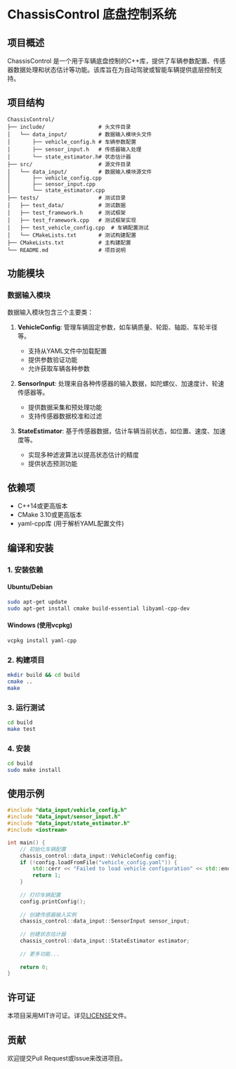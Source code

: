 # ChassisControl 底盘控制系统

## 项目概述

ChassisControl 是一个用于车辆底盘控制的C++库，提供了车辆参数配置、传感器数据处理和状态估计等功能。该库旨在为自动驾驶或智能车辆提供底层控制支持。

## 项目结构

```
ChassisControl/
├── include/                 # 头文件目录
│   └── data_input/          # 数据输入模块头文件
│       ├── vehicle_config.h # 车辆参数配置
│       ├── sensor_input.h   # 传感器输入处理
│       └── state_estimator.h# 状态估计器
├── src/                     # 源文件目录
│   └── data_input/          # 数据输入模块源文件
│       ├── vehicle_config.cpp
│       ├── sensor_input.cpp
│       └── state_estimator.cpp
├── tests/                   # 测试目录
│   ├── test_data/           # 测试数据
│   ├── test_framework.h     # 测试框架
│   ├── test_framework.cpp   # 测试框架实现
│   ├── test_vehicle_config.cpp  # 车辆配置测试
│   └── CMakeLists.txt       # 测试构建配置
├── CMakeLists.txt           # 主构建配置
└── README.md                # 项目说明
```

## 功能模块

### 数据输入模块

数据输入模块包含三个主要类：

1. **VehicleConfig**: 管理车辆固定参数，如车辆质量、轮距、轴距、车轮半径等。
   - 支持从YAML文件中加载配置
   - 提供参数验证功能
   - 允许获取车辆各种参数

2. **SensorInput**: 处理来自各种传感器的输入数据，如陀螺仪、加速度计、轮速传感器等。
   - 提供数据采集和预处理功能
   - 支持传感器数据校准和过滤

3. **StateEstimator**: 基于传感器数据，估计车辆当前状态，如位置、速度、加速度等。
   - 实现多种滤波算法以提高状态估计的精度
   - 提供状态预测功能

## 依赖项

- C++14或更高版本
- CMake 3.10或更高版本
- yaml-cpp库 (用于解析YAML配置文件)

## 编译和安装

### 1. 安装依赖

#### Ubuntu/Debian
```bash
sudo apt-get update
sudo apt-get install cmake build-essential libyaml-cpp-dev
```

#### Windows (使用vcpkg)
```bash
vcpkg install yaml-cpp
```

### 2. 构建项目

```bash
mkdir build && cd build
cmake ..
make
```

### 3. 运行测试

```bash
cd build
make test
```

### 4. 安装

```bash
cd build
sudo make install
```

## 使用示例

```cpp
#include "data_input/vehicle_config.h"
#include "data_input/sensor_input.h"
#include "data_input/state_estimator.h"
#include <iostream>

int main() {
    // 初始化车辆配置
    chassis_control::data_input::VehicleConfig config;
    if (!config.loadFromFile("vehicle_config.yaml")) {
        std::cerr << "Failed to load vehicle configuration" << std::endl;
        return 1;
    }
    
    // 打印车辆配置
    config.printConfig();
    
    // 创建传感器输入实例
    chassis_control::data_input::SensorInput sensor_input;
    
    // 创建状态估计器
    chassis_control::data_input::StateEstimator estimator;
    
    // 更多功能...
    
    return 0;
}
```

## 许可证

本项目采用MIT许可证。详见[LICENSE](LICENSE)文件。

## 贡献

欢迎提交Pull Request或Issue来改进项目。 